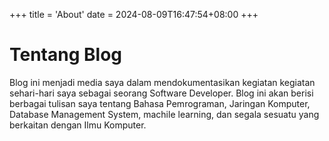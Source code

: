 +++
title = 'About'
date = 2024-08-09T16:47:54+08:00
+++

# Tentang Blog
Blog ini menjadi media saya dalam mendokumentasikan kegiatan kegiatan sehari-hari saya sebagai
seorang Software Developer. Blog ini akan berisi berbagai tulisan saya tentang Bahasa Pemrograman,
Jaringan Komputer, Database Management System, machile learning, dan segala sesuatu yang berkaitan
dengan Ilmu Komputer.
